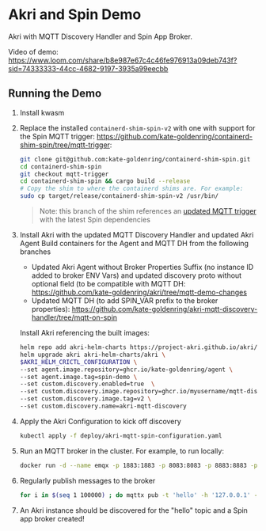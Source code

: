 # Akri and Spin Demo

Akri with MQTT Discovery Handler and Spin App Broker.

Video of demo:
https://www.loom.com/share/b8e987e67c4c46fe976913a09deb743f?sid=74333333-44cc-4682-9197-3935a99eecbb

## Running the Demo

1. Install kwasm
2. Replace the installed `containerd-shim-spin-v2` with one with support for the Spin MQTT trigger: https://github.com/kate-goldenring/containerd-shim-spin/tree/mqtt-trigger:

    ```sh
    git clone git@github.com:kate-goldenring/containerd-shim-spin.git
    cd containerd-shim-spin
    git checkout mqtt-trigger
    cd containerd-shim-spin && cargo build --release
    # Copy the shim to where the containerd shims are. For example:
    sudo cp target/release/containerd-shim-spin-v2 /usr/bin/
    ```

    > Note: this branch of the shim references an [updated MQTT trigger](https://github.com/kate-goldenring/spin-trigger-mqtt/tree/use-spin-telemetry) with the latest Spin dependencies

3. Install Akri with the updated MQTT Discovery Handler and updated Akri Agent
   Build containers for the Agent and MQTT DH from the following branches
      - Updated Akri Agent without Broker Properties Suffix (no instance ID added to broker ENV Vars) and updated discovery proto without optional field (to be compatible with MQTT DH: https://github.com/kate-goldenring/akri/tree/mqtt-demo-changes
      - Updated MQTT DH (to add SPIN_VAR prefix to the broker properties): https://github.com/kate-goldenring/akri-mqtt-discovery-handler/tree/mqtt-on-spin

    Install Akri referencing the built images:
    ```sh
    helm repo add akri-helm-charts https://project-akri.github.io/akri/
    helm upgrade akri akri-helm-charts/akri \
    $AKRI_HELM_CRICTL_CONFIGURATION \
    --set agent.image.repository=ghcr.io/kate-goldenring/agent \
    --set agent.image.tag=spin-demo \
    --set custom.discovery.enabled=true  \
    --set custom.discovery.image.repository=ghcr.io/myusername/mqtt-discovery-handler \
    --set custom.discovery.image.tag=v2 \
    --set custom.discovery.name=akri-mqtt-discovery 
    ```

4. Apply the Akri Configuration to kick off discovery

    ```sh
    kubectl apply -f deploy/akri-mqtt-spin-configuration.yaml
    ```

5. Run an MQTT broker in the cluster. For example, to run locally:

    ```sh
    docker run -d --name emqx -p 1883:1883 -p 8083:8083 -p 8883:8883 -p 8084:8084 -p 18083:18083 emqx/emqx
    ```

6. Regularly publish messages to the broker

    ```sh
    for i in $(seq 1 100000) ; do mqttx pub -t 'hello' -h '127.0.0.1' -p 1883 -m "from MQTTX CLI $i" && sleep 10 ; done
    ```

7. An Akri instance should be discovered for the "hello" topic and a Spin app broker created!